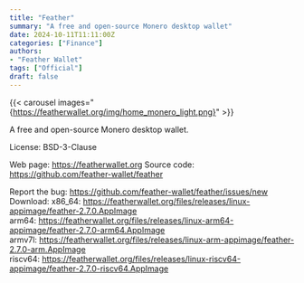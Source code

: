```yaml
---
title: "Feather"
summary: "A free and open-source Monero desktop wallet"
date: 2024-10-11T11:11:00Z
categories: ["Finance"]
authors:
- "Feather Wallet"
tags: ["Official"]
draft: false
---
```


{{< carousel images="{https://featherwallet.org/img/home_monero_light.png}" >}}

A free and open-source Monero desktop wallet.

License: BSD-3-Clause

Web page: <https://featherwallet.org>
Source code: <https://github.com/feather-wallet/feather>

Report the bug: <https://github.com/feather-wallet/feather/issues/new>  
Download:   x86_64: <https://featherwallet.org/files/releases/linux-appimage/feather-2.7.0.AppImage>  
            arm64: <https://featherwallet.org/files/releases/linux-arm64-appimage/feather-2.7.0-arm64.AppImage>  
            armv7l: <https://featherwallet.org/files/releases/linux-arm-appimage/feather-2.7.0-arm.AppImage>  
            riscv64: <https://featherwallet.org/files/releases/linux-riscv64-appimage/feather-2.7.0-riscv64.AppImage>
